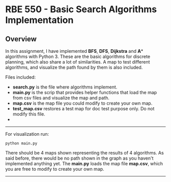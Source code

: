 # RBE 550 - Basic Search Algorithms Implementation

## Overview

In this assignment, I have implemented **BFS**, **DFS**, **Dijkstra** and **A*** algorithms with Python 3. These are the basic algorithms for discrete planning, which also share a lot of similarities. A map to test different algorithms, and visualize the path found by them is also included.

Files included:

- **search.py** is the file where algorithms implement. 
- **main.py** is the scrip that provides helper functions that load the map from csv files and visualize the map and path. 
- **map.csv** is the map file you could modify to create your own map.
- **test_map.csv** restores a test map for doc test purpose only. Do not modify this file.
- 

---

For visualization run:

`python main.py`

There should be 4 maps shown representing the results of 4 algorithms. As said before, there would be no path shown in the graph as you haven't implemented anything yet. The **main.py** loads the map file **map.csv**, which you are free to modify to create your own map.

---


